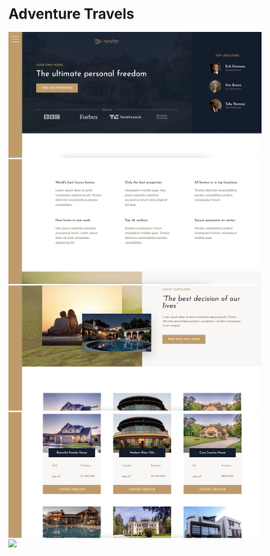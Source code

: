 # Adventure Travels

![](/screenshots/ss_1.png)
![](/screenshots/ss_2.png)
![](/screenshots/ss_3.png)
![](/screenshots/ss_4.png)
![](/screenshots/ss_5.png)
